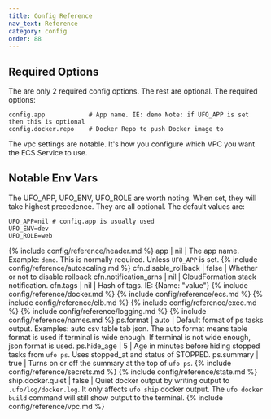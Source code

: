 ```yaml
---
title: Config Reference
nav_text: Reference
category: config
order: 88
---
```



## Required Options

The are only 2 required config options. The rest are optional. The required options:

    config.app            # App name. IE: demo Note: if UFO_APP is set then this is optional
    config.docker.repo    # Docker Repo to push Docker image to

The vpc settings are notable. It's how you configure which VPC you want the ECS Service to use.

## Notable Env Vars

The UFO_APP, UFO_ENV, UFO_ROLE are worth noting. When set, they will take highest precedence. They are all optional.  The default values are:

    UFO_APP=nil # config.app is usually used
    UFO_ENV=dev
    UFO_ROLE=web

{% include config/reference/header.md %}
app | nil | The app name. Example: `demo`. This is normally required. Unless `UFO_APP` is set.
{% include config/reference/autoscaling.md %}
cfn.disable_rollback | false | Whether or not to disable rollback
cfn.notification_arns | nil | CloudFormation stack notification.
cfn.tags | nil | Hash of tags. IE: {Name: "value"}
{% include config/reference/docker.md %}
{% include config/reference/ecs.md %}
{% include config/reference/elb.md %}
{% include config/reference/exec.md %}
{% include config/reference/logging.md %}
{% include config/reference/names.md %}
ps.format | auto | Default format of ps tasks output. Examples: auto csv table tab json. The auto format means table format is used if terminal is wide enough. If terminal is not wide enough, json format is used.
ps.hide_age | 5 | Age in minutes before hiding stopped tasks from `ufo ps`. Uses stopped_at and status of STOPPED.
ps.summary | true | Turns on or off the summary at the top of `ufo ps`.
{% include config/reference/secrets.md %}
{% include config/reference/state.md %}
ship.docker.quiet | false | Quiet docker output by writing output to `.ufo/log/docker.log`. It only affects `ufo ship` docker output. The `ufo docker build` command will still show output to the terminal.
{% include config/reference/vpc.md %}
